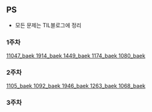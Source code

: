 ## PS
- 모든 문제는 TIL블로그에 정리

### 1주차
[11047_baek 1914_baek 1449_baek  1174_baek 1080_baek](https://sksk713-til.netlify.app/docs/PS/week1)
### 2주차
[1105_baek 1092_baek 1946_baek 1263_baek 1068_baek](https://sksk713-til.netlify.app/docs/PS/week2)
### 3주차
<!-- [1012_baek]() -->